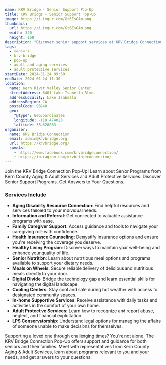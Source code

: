 ```yaml
---
name: KRV Bridge - Senior Support Pop-Up
title: KRV Bridge - Senior Support Pop-Up
image: https://i.imgur.com/Gt6EsGAm.png
thumbnail:
  url: https://i.imgur.com/Gt6EsGAm.png
  width: 320
  height: 168
description: "Discover senior support services at KRV Bridge Connection's Pop-Up event! Get answers, explore options, and connect with resources offered by Kern County Aging & Adult Services"
tags:
  - seniors
  - krv-bridge
  - pop-up
  - adult and aging services
  - adult protective services
startDate: 2024-01-24 09:30
endDate: 2024-01-24 11:30
location:
  name: Kern River Valley Senior Center
  streetAddress: 6401 Lake Isabella Blvd.
  addressLocality: Lake Isabella
  addressRegion: CA
  postalCode: 93240
  geo:
    "@type": GeoCoordinates
    longitude: -118.474023
    latitude: 35.628863
organizer:
  name: KRV Bridge Connection
  email: admin@krvbridge.org
  url: https://krvbridge.org/
  sameAs:
    - https://www.facebook.com/krvbridgeconnection/
    - https://instagram.com/krvbridgeconnection/
---
```

Join the KRV Bridge Connection Pop-Up! Learn about Senior Programs from Kern County
Aging & Adult Services and Adult Protective Services. Discover Senior Support
Programs. Get Answers to Your Questions.

### Services Include

- **Aging Disability Resource Connection**: Find helpful resources and services tailored to your individual needs.
- **Information and Referral**: Get connected to valuable assistance programs with ease.
- **Family Caregiver Support**: Access guidance and tools to navigate your caregiving role with confidence.
- **Health Insurance Counseling**: Demystify insurance options and ensure you're receiving the coverage you deserve.
- **Healthy Living Program**: Discover ways to maintain your well-being and enhance your quality of life.
- **Senior Nutrition**: Learn about nutritious meal options and programs available to support your dietary needs.
- **Meals on Wheels**: Secure reliable delivery of delicious and nutritious meals directly to your door.
- **Digital Divide**: Bridge the technology gap and learn essential skills for navigating the digital landscape.
- **Cooling Centers**: Stay cool and safe during hot weather with access to designated community spaces.
- **In-home Supportive Services**: Receive assistance with daily tasks and activities in the comfort of your own home.
- **Adult Protective Services**: Learn how to recognize and report abuse, neglect, and financial exploitation.
- **LPS Conservatorship**: Understand legal options for managing the affairs of someone unable to make decisions for themselves.

Supporting a loved one through challenging times? You're not alone. The KRV Bridge
Connection Pop-Up offers support and guidance for both seniors and their families.
Meet with representatives from Kern County Aging & Adult Services, learn about
programs relevant to you and your needs, and get answers to your questions.
